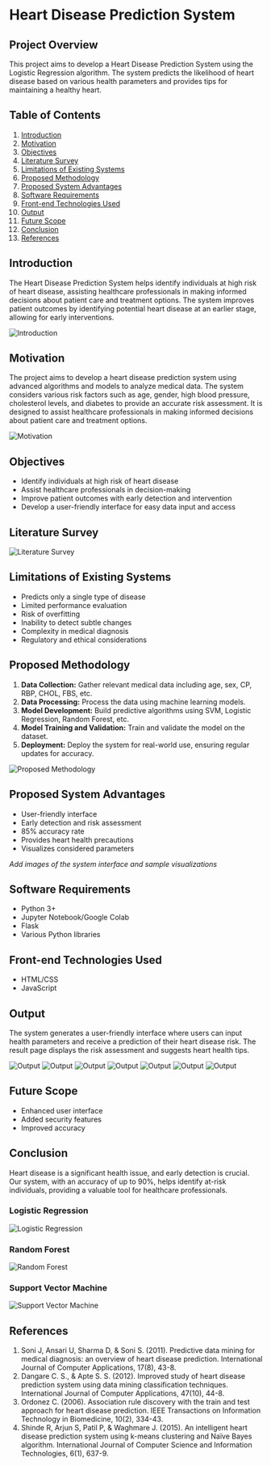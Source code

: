 

# Heart Disease Prediction System

## Project Overview

This project aims to develop a Heart Disease Prediction System using the Logistic Regression algorithm. The system predicts the likelihood of heart disease based on various health parameters and provides tips for maintaining a healthy heart.

## Table of Contents

1. [Introduction](#introduction)
2. [Motivation](#motivation)
3. [Objectives](#objectives)
4. [Literature Survey](#literature-survey)
5. [Limitations of Existing Systems](#limitations-of-existing-systems)
6. [Proposed Methodology](#proposed-methodology)
7. [Proposed System Advantages](#proposed-system-advantages)
8. [Software Requirements](#software-requirements)
9. [Front-end Technologies Used](#front-end-technologies-used)
10. [Output](#output)
11. [Future Scope](#future-scope)
12. [Conclusion](#conclusion)
13. [References](#references)

## Introduction

The Heart Disease Prediction System helps identify individuals at high risk of heart disease, assisting healthcare professionals in making informed decisions about patient care and treatment options. The system improves patient outcomes by identifying potential heart disease at an earlier stage, allowing for early interventions.

![Introduction](https://github.com/ghostrider45/Heart-Disease-Prediction/assets/98375431/4035fc63-3e6a-4403-83c8-c29a1d030648)

## Motivation

The project aims to develop a heart disease prediction system using advanced algorithms and models to analyze medical data. The system considers various risk factors such as age, gender, high blood pressure, cholesterol levels, and diabetes to provide an accurate risk assessment. It is designed to assist healthcare professionals in making informed decisions about patient care and treatment options.

![Motivation](https://github.com/ghostrider45/Heart-Disease-Prediction/assets/98375431/03146c35-24c5-4f2a-864c-8cd3eac564e3)

## Objectives

- Identify individuals at high risk of heart disease
- Assist healthcare professionals in decision-making
- Improve patient outcomes with early detection and intervention
- Develop a user-friendly interface for easy data input and access

## Literature Survey

![Literature Survey](https://github.com/ghostrider45/Heart-Disease-Prediction/assets/98375431/6e4ee327-7268-4b50-b0f6-3bea51b6e374)

## Limitations of Existing Systems

- Predicts only a single type of disease
- Limited performance evaluation
- Risk of overfitting
- Inability to detect subtle changes
- Complexity in medical diagnosis
- Regulatory and ethical considerations

## Proposed Methodology

1. **Data Collection:** Gather relevant medical data including age, sex, CP, RBP, CHOL, FBS, etc.
2. **Data Processing:** Process the data using machine learning models.
3. **Model Development:** Build predictive algorithms using SVM, Logistic Regression, Random Forest, etc.
4. **Model Training and Validation:** Train and validate the model on the dataset.
5. **Deployment:** Deploy the system for real-world use, ensuring regular updates for accuracy.

![Proposed Methodology](https://github.com/ghostrider45/Heart-Disease-Prediction/assets/98375431/16145079-345c-46e1-a8cc-565ccc0674f9)

## Proposed System Advantages

- User-friendly interface
- Early detection and risk assessment
- 85% accuracy rate
- Provides heart health precautions
- Visualizes considered parameters

*Add images of the system interface and sample visualizations*

## Software Requirements

- Python 3+
- Jupyter Notebook/Google Colab
- Flask
- Various Python libraries

## Front-end Technologies Used

- HTML/CSS
- JavaScript

## Output

The system generates a user-friendly interface where users can input health parameters and receive a prediction of their heart disease risk. The result page displays the risk assessment and suggests heart health tips.

![Output](https://github.com/ghostrider45/Heart-Disease-Prediction/assets/98375431/f6e3a574-3d72-4925-94ab-7c4b32c6b49a)
![Output](https://github.com/ghostrider45/Heart-Disease-Prediction/assets/98375431/d383b27b-303d-4a8e-bf15-540c0cb77582)
![Output](https://github.com/ghostrider45/Heart-Disease-Prediction/assets/98375431/17986541-6c65-4262-b792-53c713e44906)
![Output](https://github.com/ghostrider45/Heart-Disease-Prediction/assets/98375431/3526bebb-7356-49e9-aea9-351a5ee4e815)
![Output](https://github.com/ghostrider45/Heart-Disease-Prediction/assets/98375431/94460a19-b503-4608-a04d-155c4762c10a)
![Output](https://github.com/ghostrider45/Heart-Disease-Prediction/assets/98375431/aff347eb-7c2e-4e6e-a224-1f20573f0eec)
![Output](https://github.com/ghostrider45/Heart-Disease-Prediction/assets/98375431/2e07fa04-984a-4621-b1d3-da829a280257)

## Future Scope

- Enhanced user interface
- Added security features
- Improved accuracy

## Conclusion

Heart disease is a significant health issue, and early detection is crucial. Our system, with an accuracy of up to 90%, helps identify at-risk individuals, providing a valuable tool for healthcare professionals.

### Logistic Regression 

![Logistic Regression](https://github.com/ghostrider45/Heart-Disease-Prediction/assets/98375431/bcf5767d-c130-4576-bba5-1617e0550a76)

### Random Forest

![Random Forest](https://github.com/ghostrider45/Heart-Disease-Prediction/assets/98375431/74c13d6d-31c4-4066-876c-0f6f96472f4f)

### Support Vector Machine

![Support Vector Machine](https://github.com/ghostrider45/Heart-Disease-Prediction/assets/98375431/e92f63de-20ba-4164-a359-ba1ff32b161b)
## References

1. Soni J, Ansari U, Sharma D, & Soni S. (2011). Predictive data mining for medical diagnosis: an overview of heart disease prediction. International Journal of Computer Applications, 17(8), 43-8.
2. Dangare C. S., & Apte S. S. (2012). Improved study of heart disease prediction system using data mining classification techniques. International Journal of Computer Applications, 47(10), 44-8.
3. Ordonez C. (2006). Association rule discovery with the train and test approach for heart disease prediction. IEEE Transactions on Information Technology in Biomedicine, 10(2), 334-43.
4. Shinde R, Arjun S, Patil P, & Waghmare J. (2015). An intelligent heart disease prediction system using k-means clustering and Naïve Bayes algorithm. International Journal of Computer Science and Information Technologies, 6(1), 637-9.
